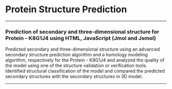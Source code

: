 # Protein Structure Prediction
___
### Prediction of secondary and three-dimensional structure for Protein - K8G1J4 using HTML, JavaScript (Jmol and Jsmol)

Predicted secondary and three-dimensional structure using an advanced secondary structure prediction algorithm and a homology modeling algorithm, respectively for the Protein - K8G1J4 and analyzed the quality of the model using one of the structure validation or verification tools. Identified structural classification of the model and compared the predicted secondary structures with the secondary structures in 3D model.
___
